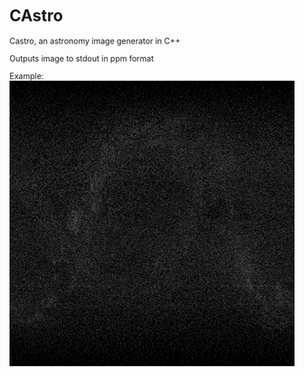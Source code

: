 # CAstro
Castro, an astronomy image generator in C++

Outputs image to stdout in ppm format

Example:
![Image of Sky](example.png)
